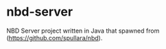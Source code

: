 # nbd-server
NBD Server project written in Java that spawned from (https://github.com/spullara/nbd).

